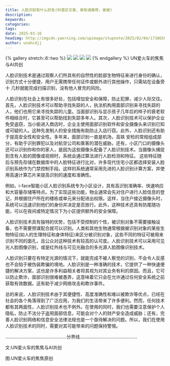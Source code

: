 ```yaml
---
title: 人脸识别有什么好处(科普区文章，审核请推荐，谢谢)
description: 
keywords: 
categories: 
tags: 
date: 2025-03-16
headimg: http://imgcdn.yaerxing.com/upimage/stupnote/2025/02/04/1738650694_18217931_4333.jpg
author: unahcdjj
---
```


{% gallery stretch::6::two %}
![](https://imgcdn.yaerxing.com/upimage/stupnote/2025/02/04/1738650694_18217931_4333.jpg)
![](https://imgcdn.yaerxing.com/upimage/stupnote/2025/02/04/1738650696_18217931_4109.jpg)
![](https://imgcdn.yaerxing.com/upimage/stupnote/2025/02/04/1738650698_18217931_8581.jpg)
![](https://imgcdn.yaerxing.com/upimage/stupnote/2025/02/04/1738650699_18217931_1432.jpg)
{% endgallery %}
UN爱火车的焦焦与AI共创


人脸识别技术是通过观察人们所具有的自然性的脸部生物特征来进行身份的确认，识别方式十分便捷，用户无需携带任何证件或额外进行其他操作，只需站在设备旁十
几秒就能完成扫描识别，没有他人冒充的风险。

人脸识别在社会上有很多好处，包括增加安全和保障，防止犯罪，减少人际交往。
首先，人脸识别技术可以帮助寻找失踪的人，执法机构用面部识别来寻找失踪的人，他们也用它来寻找失踪的儿童。当面部识别与显示孩子几年后的样子的衰老软件相结合时，它甚至可以帮助找到失踪多年人。其次，人脸识别技术可以保护企业免受盗窃，当小偷进入商店时，企业主使用面部识别软件和安全摄像头来识别已知或可疑的人。这种先发制人的安全措施有助防止入店行窃。此外，人脸识别还有助于提高安全性和安全性。多年来，面部识别一直是机场，高铁 安检的常规组成部分，有助于识别罪犯以及对航空公司和乘客的潜在威胁。还有，小区门口的摄像头还可以识别你和你的家人，是因为这些摄像头配备了人脸识别技术。当摄像头捕捉到含有人脸的图像或视频时，系统会通过算法进行人脸检测和特征。
这些特征随后与预先存储在数据库中的人脸特征进行比对，许多现代住宅小区都选择安装人脸识别系统作为门禁控制手段。这样的系统通常采用先进的人脸识别计算方案，并使用高速计算芯片来提高识别的速度和准确性。

例如，i-face智能小区人脸识别系统专为小区设计，具有高识别准确率、快速响应和大容量存储等特点。为了实现这些功能，物业通常会先对住户进行人脸信息的登记，并根据住户所在的楼栋或单元来分配进出权限。这样，当住户接近摄像头时，系统可以迅速识别他们的身份并决定是否放行。此外，这种技术还具有防尾随功能，可以在夜间或特定情况下为小区提供额外的安全保障。

人脸识别技术具有独特的优势，包括不受控制的个性，被识别对象不需要接触设备，也不需要预谋配合就可以识别。人类和其他生物通常根据被识别对象的某些生物特征(如人的生理特征和身体特征)来区分被识别对象，这些不同的特征可被用来识别不同的面孔，且公众对这种技术有较高的认可度。人脸识别技术可以采用可见光人脸图像识别，或是红外线与可见光融合的多光源人脸图像识别技术。

人脸识别只要在有特定光源的情况下，就能完成不被人察觉的识别，不会令人反感也不会陷于被伪装欺骗的境地。人脸识别是一种准确的技术，它提供了一种快速便捷的解决方案，这也是许多利益相关者将其视为对其业务有利的原因。而且，它可以防止欺诈，面部识别很难被愚弄，这意味着它只会在允许通过任何安全系统之前获取有效数据。这有助于减少网络攻击和欺诈事件。


总的来说，人脸识别技术由于其便捷性、高度准确性和难以被欺诈等优点，已经在社会的各个角落得到了广泛应用，为我们的生活带来了许多便利。然而，任何技术都有其两面性，人脸识别技术也不例外。在使用的同时，我们也需要注意保护个人隐私，防止不法分子盗用面部信息，可能会对个人的财产安全造成威胁；还有，完善人脸识别网络和信息安全法律法规也是一个亟待解决的问题。所以，我们在使用人脸识别技术的同时，需要对其可能带来的问题保持警惕。

…………………………………………分界线………………………………………

文:UN爱火车的焦焦与AI共创

图:UN爱火车的焦焦原创

